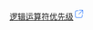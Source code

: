 [逻辑运算符优先级<img name="url"><svg width="20" height="20" viewBox="0 0 20 20" style="fill: #498bff; / #FFFFFF;"><path d="M8.5 4a.5.5 0 010 1H6a2 2 0 00-2 2v7c0 1.1.9 2 2 2h7a2 2 0 002-2v-2.5a.5.5 0 011 0V14a3 3 0 01-3 3H6a3 3 0 01-3-3V7a3 3 0 013-3h2.5zm8-1a.5.5 0 01.5.43V9.5a.5.5 0 01-1 .09V4.7l-6.15 6.15a.5.5 0 01-.76-.63l.06-.07L15.29 4H10.5a.5.5 0 01-.09-1h6.09z" fill-rule="nonzero"></path></svg></img>](https://zhuanlan.zhihu.com/p/367593291)